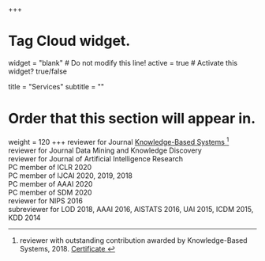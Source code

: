 +++

# Tag Cloud widget.
widget = "blank"  # Do not modify this line!
active = true  # Activate this widget? true/false

title = "Services"
subtitle = ""

# Order that this section will appear in.
weight = 120
+++
reviewer for Journal <a href="https://www.sciencedirect.com/journal/knowledge-based-systems"> Knowledge-Based Systems </a> [^1] <br />
reviewer for Journal Data Mining and Knowledge Discovery <br />
reviewer for Journal of Artificial Intelligence Research <br />
PC member of ICLR 2020 <br />
PC member of IJCAI 2020, 2019, 2018 <br />
PC member of AAAI 2020 <br />
PC member of SDM 2020 <br />
reviewer for NIPS 2016 <br />
subreviewer for LOD 2018,  AAAI 2016, AISTATS 2016, UAI 2015, ICDM 2015, KDD 2014 <br />

[^1]: reviewer with outstanding contribution awarded by Knowledge-Based Systems, 2018. <a href="https://github.com/syang16/academic-kickstart/blob/master/static/img/certificate_rsz.png"> Certificate </a> 

